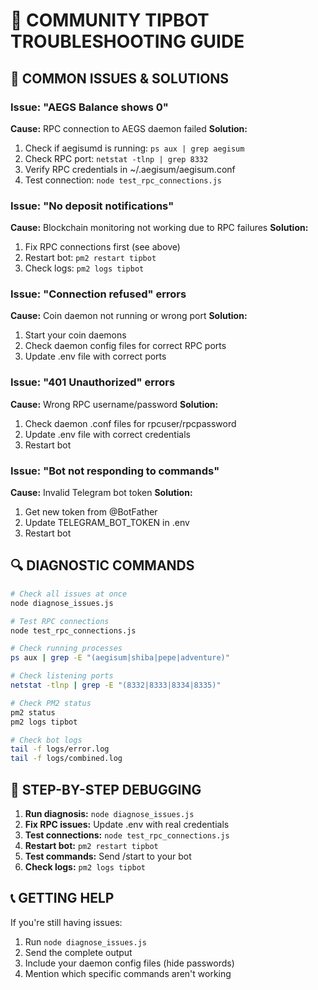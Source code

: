# 🔧 COMMUNITY TIPBOT TROUBLESHOOTING GUIDE

## 🚨 COMMON ISSUES & SOLUTIONS

### Issue: "AEGS Balance shows 0"
**Cause:** RPC connection to AEGS daemon failed
**Solution:**
1. Check if aegisumd is running: `ps aux | grep aegisum`
2. Check RPC port: `netstat -tlnp | grep 8332`
3. Verify RPC credentials in ~/.aegisum/aegisum.conf
4. Test connection: `node test_rpc_connections.js`

### Issue: "No deposit notifications"
**Cause:** Blockchain monitoring not working due to RPC failures
**Solution:**
1. Fix RPC connections first (see above)
2. Restart bot: `pm2 restart tipbot`
3. Check logs: `pm2 logs tipbot`

### Issue: "Connection refused" errors
**Cause:** Coin daemon not running or wrong port
**Solution:**
1. Start your coin daemons
2. Check daemon config files for correct RPC ports
3. Update .env file with correct ports

### Issue: "401 Unauthorized" errors
**Cause:** Wrong RPC username/password
**Solution:**
1. Check daemon .conf files for rpcuser/rpcpassword
2. Update .env file with correct credentials
3. Restart bot

### Issue: "Bot not responding to commands"
**Cause:** Invalid Telegram bot token
**Solution:**
1. Get new token from @BotFather
2. Update TELEGRAM_BOT_TOKEN in .env
3. Restart bot

## 🔍 DIAGNOSTIC COMMANDS

```bash
# Check all issues at once
node diagnose_issues.js

# Test RPC connections
node test_rpc_connections.js

# Check running processes
ps aux | grep -E "(aegisum|shiba|pepe|adventure)"

# Check listening ports
netstat -tlnp | grep -E "(8332|8333|8334|8335)"

# Check PM2 status
pm2 status
pm2 logs tipbot

# Check bot logs
tail -f logs/error.log
tail -f logs/combined.log
```

## 🎯 STEP-BY-STEP DEBUGGING

1. **Run diagnosis:** `node diagnose_issues.js`
2. **Fix RPC issues:** Update .env with real credentials
3. **Test connections:** `node test_rpc_connections.js`
4. **Restart bot:** `pm2 restart tipbot`
5. **Test commands:** Send /start to your bot
6. **Check logs:** `pm2 logs tipbot`

## 📞 GETTING HELP

If you're still having issues:
1. Run `node diagnose_issues.js`
2. Send the complete output
3. Include your daemon config files (hide passwords)
4. Mention which specific commands aren't working
